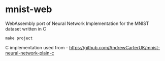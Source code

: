 # mnist-web

WebAssembly port of Neural Network Implementation for the MNIST dataset written in C 

``` console
make project 
```


C implementation used from - https://github.com/AndrewCarterUK/mnist-neural-network-plain-c 
